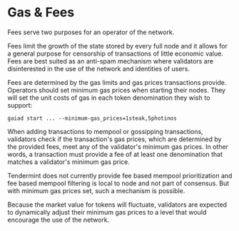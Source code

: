 # Gas & Fees

Fees serve two purposes for an operator of the network.

Fees limit the growth of the state stored by every full node and it allows for
a general purpose for censorship of transactions of little economic value. Fees
are best suited as an anti-spam mechanism where validators are disinterested in
the use of the network and identities of users.

Fees are determined by the gas limits and gas prices transactions provide.
Operators should set minimum gas prices when starting their nodes. They will set
the unit costs of gas in each token denomination they wish to support:

`gaiad start ... --minimum-gas_prices=1steak,5photinos`

When adding transactions to mempool or gossipping transactions, validators check
if the transaction's gas prices, which are determined by the provided fees, meet
any of the validator's minimum gas prices. In other words, a transaction must
provide a fee of at least one denomination that matches a validator's minimum
gas price.

Tendermint does not currently provide fee based mempool prioritization and fee
based mempool filtering is local to node and not part of consensus. But with
minimum gas prices set, such a mechanism is possible.

Because the market value for tokens will fluctuate, validators are expected to
dynamically adjust their minimum gas prices to a level that would encourage the
use of the network.
